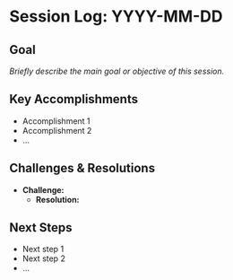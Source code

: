 # Session Log: YYYY-MM-DD

## Goal

*Briefly describe the main goal or objective of this session.*

## Key Accomplishments

*   Accomplishment 1
*   Accomplishment 2
*   ...

## Challenges & Resolutions

*   **Challenge:**
    *   **Resolution:**

## Next Steps

*   Next step 1
*   Next step 2
*   ...
